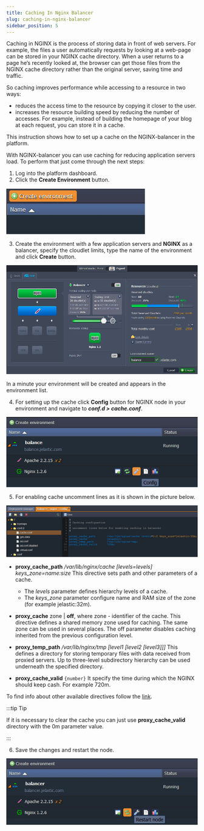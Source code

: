 ```yaml
---
title: Caching In Nginx Balancer
slug: caching-in-nginx-balancer
sidebar_position: 5
---
```


<!-- ## Caching in NGINX Balancer -->

Caching in NGINX is the process of storing data in front of web servers. For example, the files a user automatically requests by looking at a web-page can be stored in your NGINX cache directory. When a user returns to a page he’s recently looked at, the browser can get those files from the NGINX cache directory rather than the original server, saving time and traffic.

So caching improves performance while accessing to a resource in two ways:

- reduces the access time to the resource by copying it closer to the user.
- increases the resource building speed by reducing the number of accesses. For example, instead of building the homepage of your blog at each request, you can store it in a cache.

This instruction shows how to set up a caсhe on the NGINX-balancer in the platform.

With NGINX-balancer you can use caching for reducing application servers load. To perform that just come through the next steps:

1. Log into the platform dashboard.
2. Click the **Create Environment** button.

<div style={{
    display:'flex',
    justifyContent: 'center',
    margin: '0 0 1rem 0'
}}>

![Locale Dropdown](./img/CachinginNGINXBalancer/01-create-environment.png)

</div>

3. Create the environment with a few application servers and **NGINX** as a balancer, specify the cloudlet limits, type the name of the environment and click **Create** button.

<div style={{
    display:'flex',
    justifyContent: 'center',
    margin: '0 0 1rem 0'
}}>

![Locale Dropdown](./img/CachinginNGINXBalancer/02-environment-wizard.png)

</div>

In a minute your environment will be created and appears in the environment list.

4. For setting up the cache click **Config** button for NGINX node in your environment and navigate to **_conf.d > cache.conf_**.

<div style={{
    display:'flex',
    justifyContent: 'center',
    margin: '0 0 1rem 0'
}}>

![Locale Dropdown](./img/CachinginNGINXBalancer/03-nginx-balancer-config.png)

</div>

5. For enabling cache uncomment lines as it is shown in the picture below.

<div style={{
    display:'flex',
    justifyContent: 'center',
    margin: '0 0 1rem 0'
}}>

![Locale Dropdown](./img/CachinginNGINXBalancer/04-nginx-balancer-cache-conf.png)

</div>

- **proxy_cache_path** _/var/lib/nginx/cache [levels=levels] keys_zone=name:size_
  This directive sets path and other parameters of a cache.

  - The _levels_ parameter defines hierarchy levels of a cache.
  - The _keys_zone_ parameter configure name and RAM size of the zone (for example jelastic:32m).

- **proxy_cache** zone | **off**, where zone - identifier of the cache.
  This directive defines a shared memory zone used for caching. The same zone can be used in several places. The off parameter disables caching inherited from the previous configuration level.

- **proxy_temp_path** _/var/lib/nginx/tmp [level1 [level2 [level3]]]_
  This defines a directory for storing temporary files with data received from proxied servers. Up to three-level subdirectory hierarchy can be used underneath the specified directory.

- **proxy_cache_valid** `{number}`
  It specify the time during which the NGINX should keep cash. For example 720m.

To find info about other available directives follow the [link](https://nginx.org/en/docs/http/ngx_http_proxy_module.html#proxy_cache_valid).

:::tip Tip

If it is necessary to clear the cache you can just use **proxy_cache_valid** directory with the 0m parameter value.

:::

6. Save the changes and restart the node.

<div style={{
    display:'flex',
    justifyContent: 'center',
    margin: '0 0 1rem 0'
}}>

![Locale Dropdown](./img/CachinginNGINXBalancer/05-nginx-balancer-restart-node.png)

</div>
